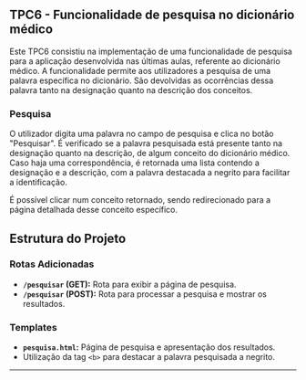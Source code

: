 ## TPC6 - Funcionalidade de pesquisa no dicionário médico

Este TPC6 consistiu na implementação de uma funcionalidade de pesquisa para a aplicação desenvolvida nas últimas aulas, referente ao dicionário médico. 
A funcionalidade permite aos utilizadores a pesquisa de uma palavra específica no dicionário. São devolvidas as ocorrências dessa palavra tanto na designação quanto na descrição dos conceitos.


### Pesquisa
O utilizador digita uma palavra no campo de pesquisa e clica no botão "Pesquisar". É verificado se a palavra pesquisada está presente tanto na designação quanto na descrição, de algum conceito do dicionário médico. Caso haja uma correspondência, é retornada uma lista contendo a designação e a descrição, com a palavra destacada a negrito para facilitar a identificação.

É possível clicar num conceito retornado, sendo redirecionado para a página detalhada desse conceito específico.


## Estrutura do Projeto

### Rotas Adicionadas
- **`/pesquisar` (GET):** Rota para exibir a página de pesquisa.
- **`/pesquisar` (POST):** Rota para processar a pesquisa e mostrar os resultados.

### Templates
- **`pesquisa.html`:** Página de pesquisa e apresentação dos resultados.
- Utilização da tag `<b>` para destacar a palavra pesquisada a negrito.
---
